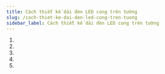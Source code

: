 ```yaml
---
title: Cách thiết kế dải đèn LED cong trên tường
slug: /cach-thiet-ke-dai-den-led-cong-tren-tuong
sidebar_label: Cách thiết kế dải đèn LED cong trên tường
---
```


1. 

2. 

3. 

4. 

5.